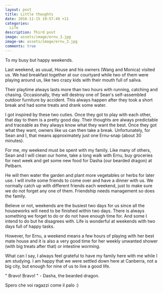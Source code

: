 ```yaml
---
layout: post
title: Little thoughts  
date: 2016-11-15 19:57:49 +11
categories:
  Life
description: Third post
image: assets/image/ernu_3.jpg
image-sm: assets/image/ernu_3.jpg
comments: true
---
```


To my busy but happy weekends.

Last weekend, as usual, House and his owners (Wang and Monica) visited us. We had breakfast together at our courtyard while two of them were playing around us, like two crazy kids with their mouth full of saliva. 

Their playtime always lasts more than two hours with running, catching and chasing. Occasionally, they will destroy one of Sean's self-assembled outdoor furniture by accident. This always happen after they took a short break and had some treats and drank some water. 

I got inspired by these two cuties. Once they got to play with each other, that day to them is a pretty good day. Their thoughts are always predictable and traceable as they always know what they want the best. Once they got what they want, owners like us can then take a break. Unfortunately, for Sean and I, that means approximately just one Ernu-snap (about 30 minutes). 

For me, my weekend must be spent with my family. Like many of others, Sean and I will clean our home, take a long walk with Ernu, buy groceries for next week and get some new food for Dasha (our bearded dragon) at Petbarn. 

He will then water the garden and plant more vegetables or herbs for later use. I will invite some friends to come over and have a dinner with us. We normally catch up with different friends each weekend, just to make sure we do not forget any one of them. Friendship needs management so does the family. 


Believe or not, weekends are the busiest two days for us since all the houseworks will need to be finished within two days. There is always something we forget to do or do not have enough time for. And some I intend to do but he disagrees with. Life is wonderful at weekends with two days full of happy tasks. 

However, for Ernu, a weekend means a few hours of playing with her best mate house and it is also a very good time for her weekly unwanted shower (with big treats after that) or intestine worming.

What can I say, I always feel grateful to have my family here with me while I am studying. I am happy that we were settled down here at Canberra, not a big city, but enough for nine of us to live a good life. 

" Bravo! Bravo! " - Dasha, the bearded dragon. 

Spero che voi ragazzi come il palo :)





